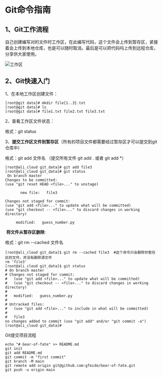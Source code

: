 # Git命令指南

## 1、Git工作流程

自己创建编写对的文件时工作区，在此编写代码，这个文件会上传到暂存区，紧接着会上传到本地仓库，也是可以随时取消。最后是可以把代码吗上传到远程仓库，分享供大家使用。

![工作区](D:\桌面\Git本地仓库\img\工作区.png)

## 2、Git快速入门

1、在本地工作区创建文件：

```shell
[root@git data]# mkdir file{1..3}.txt
[root@git data]# ls
[root@git data]# file1.txt file2.txt file3.txt
```

2、查看工作区文件状态：

格式：git status

3、**提交工作区文件到暂存区**（所有的项目文件都需要经过暂存区才可以提交到git仓库中）

格式：git add 文件名  （提交所有文件 git add . 或者 git add *）

```shell
[root@ali_cloud git_data]# git add file3
[root@ali_cloud git_data]# git status
 On branch master
Changes to be committed:
(use "git reset HEAD <file>..." to unstage)

       new file:   file3

Changes not staged for commit:
(use "git add <file>..." to update what will be committed)
(use "git checkout -- <file>..." to discard changes in working directory)

     modified:   guess_number.py

```

​    **将文件从暂存区删除**:

格式：git rm --cached 文件名

```shell
[root@ali_cloud git_data]$ git rm --cached file3  #这个命令只会删除你暂存区的文件，并没有删除源文件
rm 'file3'
[root@ali_cloud git_data]$ git status
# On branch master
# Changes not staged for commit:
#   (use "git add <file>..." to update what will be committed)
#   (use "git checkout -- <file>..." to discard changes in working directory)
#
#	modified:   guess_number.py
#
# Untracked files:
#   (use "git add <file>..." to include in what will be committed)
#
#	file3
no changes added to commit (use "git add" and/or "git commit -a")
[root@ali_cloud git_data]# 

```

Git提交项目流程

```
echo "# Gear-of-fate" >> README.md
git init
git add README.md
git commit -m "first commit"
git branch -M main
git remote add origin git@github.com:gfeide/Gear-of-fate.git
git push -u origin main
```

